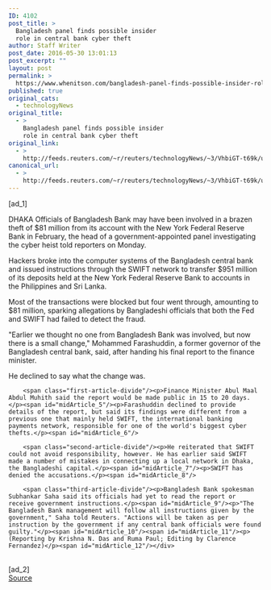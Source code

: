 ```yaml
---
ID: 4102
post_title: >
  Bangladesh panel finds possible insider
  role in central bank cyber theft
author: Staff Writer
post_date: 2016-05-30 13:01:13
post_excerpt: ""
layout: post
permalink: >
  https://www.whenitson.com/bangladesh-panel-finds-possible-insider-role-in-central-bank-cyber-theft/
published: true
original_cats:
  - technologyNews
original_title:
  - >
    Bangladesh panel finds possible insider
    role in central bank cyber theft
original_link:
  - >
    http://feeds.reuters.com/~r/reuters/technologyNews/~3/VhbiGT-t69k/us-cyber-heist-bangladesh-idUSKCN0YL16U
canonical_url:
  - >
    http://feeds.reuters.com/~r/reuters/technologyNews/~3/VhbiGT-t69k/us-cyber-heist-bangladesh-idUSKCN0YL16U
---
```

 [ad_1]
<br><div id="articleText">
<span id="midArticle_start"/>

<span class="focusParagraph" readability="5"><p><span class="articleLocation">DHAKA</span> Officials of Bangladesh Bank may have been involved in a brazen theft of $81 million from its account with the New York Federal Reserve Bank in February, the head of a government-appointed panel investigating the cyber heist told reporters on Monday.</p></span><span id="midArticle_0"/><p>Hackers broke into the computer systems of the Bangladesh central bank and issued instructions through the SWIFT network to transfer $951 million of its deposits held at the New York Federal Reserve Bank to accounts in the Philippines and Sri Lanka.</p><span id="midArticle_1"/><p>Most of the transactions were blocked but four went through, amounting to $81 million, sparking allegations by Bangladeshi officials that both the Fed and SWIFT had failed to detect the fraud.</p><span id="midArticle_2"/><p>"Earlier we thought no one from Bangladesh Bank was involved, but now there is a small change," Mohammed Farashuddin, a former governor of the Bangladesh central bank, said, after handing his final report to the finance minister.</p><span id="midArticle_3"/><p>He declined to say what the change was.</p><span id="midArticle_4"/>
        
        <span class="first-article-divide"/><p>Finance Minister Abul Maal Abdul Muhith said the report would be made public in 15 to 20 days.</p><span id="midArticle_5"/><p>Farashuddin declined to provide details of the report, but said its findings were different from a previous one that mainly held SWIFT, the international banking payments network, responsible for one of the world's biggest cyber thefts.</p><span id="midArticle_6"/>
        
        <span class="second-article-divide"/><p>He reiterated that SWIFT could not avoid responsibility, however. He has earlier said SWIFT made a number of mistakes in connecting up a local network in Dhaka, the Bangladeshi capital.</p><span id="midArticle_7"/><p>SWIFT has denied the accusations.</p><span id="midArticle_8"/>
        
        <span class="third-article-divide"/><p>Bangladesh Bank spokesman Subhankar Saha said its officials had yet to read the report or receive government instructions.</p><span id="midArticle_9"/><p>"The Bangladesh Bank management will follow all instructions given by the government," Saha told Reuters. "Actions will be taken as per instruction by the government if any central bank officials were found guilty."</p><span id="midArticle_10"/><span id="midArticle_11"/><p> (Reporting by Krishna N. Das and Ruma Paul; Editing by Clarence Fernandez)</p><span id="midArticle_12"/></div>
<br>[ad_2]
<br><a href="http://feeds.reuters.com/~r/reuters/technologyNews/~3/VhbiGT-t69k/us-cyber-heist-bangladesh-idUSKCN0YL16U">Source </a>